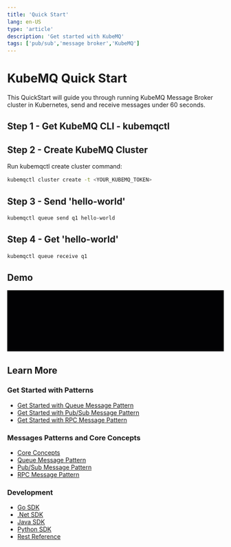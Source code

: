 ```yaml
---
title: 'Quick Start'
lang: en-US
type: 'article'
description: 'Get started with KubeMQ'
tags: ['pub/sub','message broker','KubeMQ']
---
```


# KubeMQ Quick Start
This QuickStart will guide you through running KubeMQ Message Broker cluster in Kubernetes, send and receive messages under 60 seconds.


## Step 1 - Get KubeMQ CLI - kubemqctl

<CodeSwitcher :languages="{macOS:'macOS',linux64:'Linux 64 Bits',linux32:'Linux 32 Bits',windows:'Windows'}" :isolated="true">

<template v-slot:macOS>

Copy and paste the following lines:

```bash
sudo curl -L https://github.com/kubemq-io/kubemqctl/releases/download/latest/kubemqctl_darwin_amd64 -o /usr/local/bin/kubemqctl 
sudo chmod +x /usr/local/bin/kubemqctl

```

</template>


<template v-slot:linux64>

Copy and paste the following lines:

```bash
sudo curl -L https://github.com/kubemq-io/kubemqctl/releases/download/latest/kubemqctl_linux_amd64 -o /usr/local/bin/kubemqctl
sudo chmod +x /usr/local/bin/kubemqctl

```

</template>


<template v-slot:linux32>

Copy and paste the following lines:

```bash
sudo curl -L https://github.com/kubemq-io/kubemqctl/releases/download/latest/kubemqctl_linux_386 -o /usr/local/bin/kubemqctl
sudo chmod +x /usr/local/bin/kubemqctl

```

</template>


<template v-slot:windows>

##### Option 1:

- [Download the latest kubemqctl.exe](https://github.com/kubemq-io/kubemqctl/releases/download/latest/kubemqctl.exe).
- Place the file under e.g. `C:\Program Files\kubemqctl\kubemqctl.exe`
- Add that directory to your system path to access it from any command prompt

##### Option 2:
Run in PowerShell as administrator:

```powershell
New-Item -ItemType Directory 'C:\Program Files\kubemqctl'
Invoke-WebRequest https://github.com/kubemq-io/kubemqctl/releases/download/latest/kubemqctl.exe -OutFile 'C:\Program Files\kubemqctl\kubemqctl.exe'
[Environment]::SetEnvironmentVariable('Path', [Environment]::GetEnvironmentVariable('Path', [EnvironmentVariableTarget]::Machine) + ';C:\Program Files\kubemqctl', [EnvironmentVariableTarget]::Machine)
$env:Path += ';C:\Program Files\kubemqctl'
```

</template>

</CodeSwitcher>


## Step 2 - Create KubeMQ Cluster

Run kubemqctl create cluster command:

``` bash
kubemqctl cluster create -t <YOUR_KUBEMQ_TOKEN>
```


## Step 3 - Send 'hello-world'

``` bash
kubemqctl queue send q1 hello-world
```

## Step 4 - Get 'hello-world'

``` bash
kubemqctl queue receive q1
```


## Demo

![kubemq-quick-start.gif](./images/kubemq-quick-start.gif)


## Learn More

### Get Started with Patterns
- [Get Started with Queue Message Pattern](../get_started/queue.md)
- [Get Started with Pub/Sub Message Pattern](../get_started/pubsub.md)
- [Get Started with RPC Message Pattern](../get_started/rpc.md)

### Messages Patterns and Core Concepts

- [Core Concepts](../tutorials/concepts.md)
- [Queue Message Pattern](../tutorials/queue.md)
- [Pub/Sub Message Pattern](../tutorials/pubsub.md)
- [RPC Message Pattern](../tutorials/rpc.md)

### Development

- [Go SDK](../development/go.md)
- [.Net SDK](../development/net.md)
- [Java SDK](../development/java.md)
- [Python SDK](../development/python.md)
- [Rest Reference](../development/rest.md)
